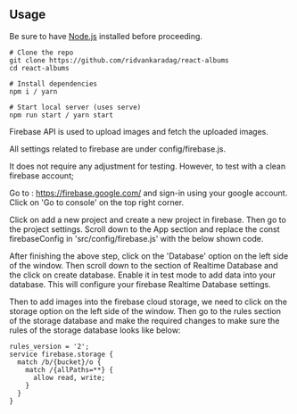## Usage

Be sure to have [Node.js](https://nodejs.org/) installed before proceeding.

```shell
# Clone the repo
git clone https://github.com/ridvankaradag/react-albums
cd react-albums

# Install dependencies
npm i / yarn

# Start local server (uses serve)
npm run start / yarn start
```

Firebase API is used to upload images and fetch the uploaded images.

All settings related to firebase are under config/firebase.js.


It does not require any adjustment for testing. However, to test with a clean firebase account;

Go to : https://firebase.google.com/ and sign-in using your google account. Click on 'Go to console' on the top right corner.

Click on add a new project and create a new project in firebase. Then go to the project settings. Scroll down to the App section and replace the const firebaseConfig in 'src/config/firebase.js' with the below shown code.

After finishing the above step, click on the 'Database' option on the left side of the window. Then scroll down to the section of Realtime Database and the click on create database. Enable it in test mode to add data into your database. This will configure your firebase Realtime Database settings.

Then to add images into the firebase cloud storage, we need to click on the storage option on the left side of the window. Then go to the rules section of the storage database and make the required changes to make sure the rules of the storage database looks like below:

```
rules_version = '2';
service firebase.storage {
  match /b/{bucket}/o {
    match /{allPaths=**} {
      allow read, write;
    }
  }
}
```